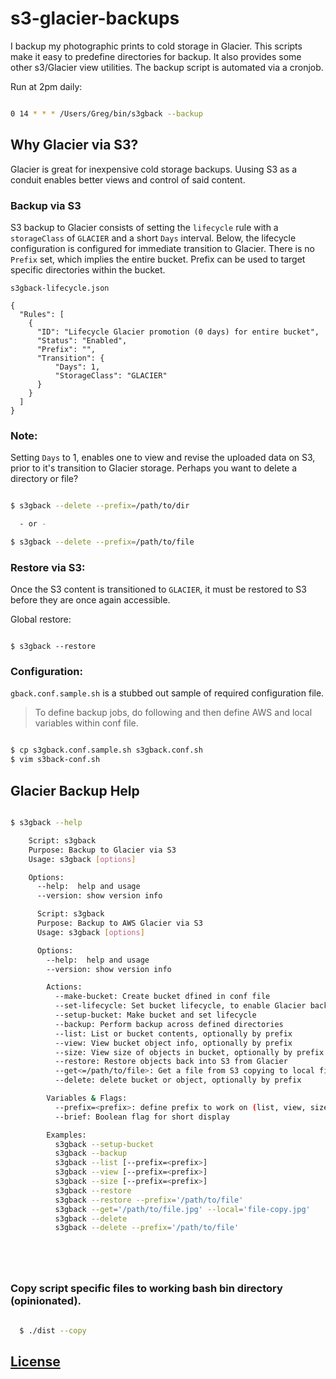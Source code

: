 # s3-glacier-backups

I backup my photographic prints to cold storage in Glacier. This scripts
make it easy to predefine directories for backup. It also provides some
other s3/Glacier view utilities. The backup script is automated via a cronjob.


Run at 2pm daily:

```sh

0 14 * * * /Users/Greg/bin/s3gback --backup

```

## Why Glacier via S3?
Glacier is great for inexpensive cold storage backups. Uusing S3 as a
conduit enables better views and control of said content.

### Backup via S3
S3 backup to Glacier consists of setting the `lifecycle` rule with a `storageClass`
of `GLACIER` and a short `Days` interval. Below, the lifecycle configuration is
configured for immediate transition to Glacier. There is no `Prefix` set, which
implies the entire bucket. Prefix can be used to target specific directories
within the bucket.

`s3gback-lifecycle.json`

```
{
  "Rules": [
    {
      "ID": "Lifecycle Glacier promotion (0 days) for entire bucket",
      "Status": "Enabled",
      "Prefix": "",
      "Transition": {
          "Days": 1,
          "StorageClass": "GLACIER"
      }
    }
  ]
}

```
### Note:
Setting `Days` to 1, enables one to view and revise the uploaded data on S3,
prior to it's transition to Glacier storage. Perhaps you want to delete
a directory or file?

```sh

$ s3gback --delete --prefix=/path/to/dir

  - or -

$ s3gback --delete --prefix=/path/to/file

```


### Restore via S3:
Once the S3 content is transitioned to `GLACIER`, it must be restored to S3
before they are once again accessible.

Global restore:
```

$ s3gback --restore

```

### Configuration:
`gback.conf.sample.sh` is a stubbed out sample of required configuration file.

> To define backup jobs, do following and then define AWS and local variables
within conf file.

```sh

$ cp s3gback.conf.sample.sh s3gback.conf.sh
$ vim s3back-conf.sh

```

## Glacier Backup Help

```sh

$ s3gback --help

    Script: s3gback
    Purpose: Backup to Glacier via S3
    Usage: s3gback [options]

    Options:
      --help:  help and usage
      --version: show version info

      Script: s3gback
      Purpose: Backup to AWS Glacier via S3
      Usage: s3gback [options]

      Options:
        --help:  help and usage
        --version: show version info

        Actions:
          --make-bucket: Create bucket dfined in conf file
          --set-lifecycle: Set bucket lifecycle, to enable Glacier backup, via S3
          --setup-bucket: Make bucket and set lifecycle
          --backup: Perform backup across defined directories
          --list: List or bucket contents, optionally by prefix
          --view: View bucket object info, optionally by prefix
          --size: View size of objects in bucket, optionally by prefix
          --restore: Restore objects back into S3 from Glacier
          --get<=/path/to/file>: Get a file from S3 copying to local file
          --delete: delete bucket or object, optionally by prefix

        Variables & Flags:
          --prefix=<prefix>: define prefix to work on (list, view, size, delete, restore, etc)
          --brief: Boolean flag for short display

        Examples:
          s3gback --setup-bucket
          s3gback --backup
          s3gback --list [--prefix=<prefix>]
          s3gback --view [--prefix=<prefix>]
          s3gback --size [--prefix=<prefix>]
          s3gback --restore
          s3gback --restore --prefix='/path/to/file'
          s3gback --get='/path/to/file.jpg' --local='file-copy.jpg'
          s3gback --delete
          s3gback --delete --prefix='/path/to/file'






```

### Copy script specific files to working bash bin directory (opinionated).

```sh

  $ ./dist --copy

```

## [License](LICENSE.md)
